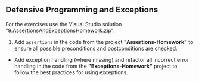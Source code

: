 ## Defensive Programming and Exceptions

For the exercises use the Visual Studio solution "[9.AssertionsAndExceptionsHomework.zip](https://github.com/jasssonpet/TelerikAcademy/raw/master/Programming/4.HighQualityCode/9.DefensiveProgrammingAndExceptions/9.AssertionsAndExceptionsHomework.zip)".

1. Add `assertions` in the code from the project **"Assertions-Homework"** to ensure all possible preconditions and postconditions are checked.
* Add exception handling (where missing) and refactor all incorrect error handling in the code from the **"Exceptions-Homework"** project to follow the best practices for using exceptions.
